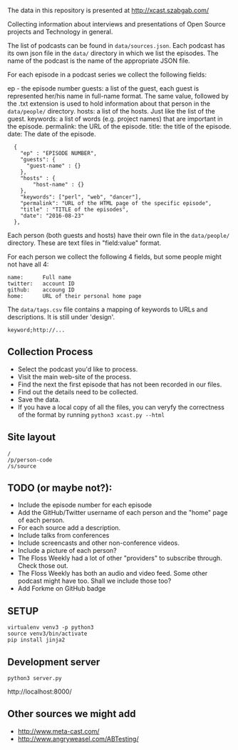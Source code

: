 The data in this repository is presented at http://xcast.szabgab.com/

Collecting information about interviews and presentations
of Open Source projects and Technology in general.


The list of podcasts can be found in ```data/sources.json```.
Each podcast has its own json file in the ```data/``` directory in which we list the episodes.
The name of the podcast is the name of the appropriate JSON file.

For each episode in a podcast series we collect the following fields:

ep - the episode number
guests:   a list of the guest, each guest is represented her/his name in full-name  format.
    The same value, followed by the .txt extension is used to hold information about that person
    in the ```data/people/``` directory.
hosts:   a list of the hosts. Just like the list of the guest.
keywords: a list of words (e.g. project names) that are important in the episode.
permalink: the URL of the episode.
title:     the title of the episode.
date:      The date of the episode.

```
  {
    "ep" : "EPISODE NUMBER",
    "guests": {
      "guest-name" : {}
    },
    "hosts" : {
        "host-name" : {}
    },
    "keywords": ["perl", "web", "dancer"],
    "permalink": "URL of the HTML page of the specific episode",
    "title" : "TITLE of the episodes",
    "date": "2016-08-23"
  },
```

Each person (both guests and hosts) have their own file in the ```data/people/``` directory.
These are text files in "field:value" format.

For each person we collect the following 4 fields, but some people might not have all 4:

```
name:      Full name
twitter:   account ID
github:    accoung ID
home:      URL of their personal home page
```

The ```data/tags.csv``` file contains a mapping of keywords to URLs and descriptions.
It is still under 'design'.

```
keyword;http://...
```

Collection Process
-------------------
* Select the podcast you'd like to process.
* Visit the main web-site of the process.
* Find the next the first episode that has not been recorded in our files.
* Find out the details need to be collected.
* Save the data.
* If you have a local copy of all the files, you can veryfy the correctness of the format by running ```python3 xcast.py --html```



Site layout
------------
```
/
/p/person-code
/s/source
```

TODO (or maybe not?):
-----------------------
* Include the episode number for each episode
* Add the GitHub/Twitter username of each person and the "home" page of each person.
* For each source add a description.
* Include talks from conferences
* Include screencasts and other non-conference videos.
* Include a picture of each person?
* The Floss Weekly had a lot of other "providers" to subscribe through. Check those out.
* The Floss Weekly has both an audio and video feed. Some other podcast might have too. Shall we include those too?
* Add Forkme on GitHub badge


SETUP
------
```
virtualenv venv3 -p python3
source venv3/bin/activate
pip install jinja2
```

Development server
-------------------
```python3 server.py```

http://localhost:8000/


Other sources we might add
----------------------------
* http://www.meta-cast.com/
* http://www.angryweasel.com/ABTesting/

